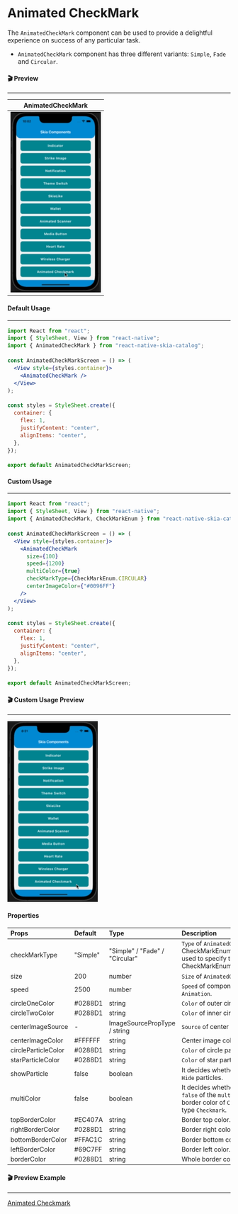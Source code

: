 # Animated CheckMark

The `AnimatedCheckMark` component can be used to provide a delightful experience on success of any particular task.

- `AnimatedCheckMark` component has three different variants: `Simple`, `Fade` and `Circular`.

#### 🎬 Preview

---

|             AnimatedCheckMark             |
| :---------------------------------------: |
| ![alt tag](/assets/AnimatedCheckmark.gif) |

#### Default Usage

---

```jsx
import React from "react";
import { StyleSheet, View } from "react-native";
import { AnimatedCheckMark } from "react-native-skia-catalog";

const AnimatedCheckMarkScreen = () => (
  <View style={styles.container}>
    <AnimatedCheckMark />
  </View>
);

const styles = StyleSheet.create({
  container: {
    flex: 1,
    justifyContent: "center",
    alignItems: "center",
  },
});

export default AnimatedCheckMarkScreen;
```

#### Custom Usage

---

```jsx
import React from "react";
import { StyleSheet, View } from "react-native";
import { AnimatedCheckMark, CheckMarkEnum } from "react-native-skia-catalog";

const AnimatedCheckMarkScreen = () => (
  <View style={styles.container}>
    <AnimatedCheckMark
      size={100}
      speed={1200}
      multiColor={true}
      checkMarkType={CheckMarkEnum.CIRCULAR}
      centerImageColor={"#0096FF"}
    />
  </View>
);

const styles = StyleSheet.create({
  container: {
    flex: 1,
    justifyContent: "center",
    alignItems: "center",
  },
});

export default AnimatedCheckMarkScreen;
```

#### 🎬 Custom Usage Preview

---

![alt tag](/assets/CustomAnimatedCheckmark.gif)

#### Properties

| Props               | Default  | Type                           | Description                                                                                               |
| :------------------ | :------- | :----------------------------- | :-------------------------------------------------------------------------------------------------------- |
| checkMarkType       | "Simple" | "Simple" / "Fade" / "Circular" | `Type` of `AnimatedCheckMark`. CheckMarkEnum can be used to specify the type. Ex. CheckMarkEnum.CIRCULAR. |
| size                | 200      | number                         | `Size` of `AnimatedCheckMark`.                                                                            |
| speed               | 2500     | number                         | `Speed` of component `Animation`.                                                                         |
| circleOneColor      | #0288D1  | string                         | `Color` of outer circle.                                                                                  |
| circleTwoColor      | #0288D1  | string                         | `Color` of inner circle.                                                                                  |
| centerImageSource   | -        | ImageSourcePropType / string   | `Source` of center `Image`.                                                                               |
| centerImageColor    | #FFFFFF  | string                         | Center image color.                                                                                       |
| circleParticleColor | #0288D1  | string                         | `Color` of circle particle.                                                                               |
| starParticleColor   | #0288D1  | string                         | `Color` of star particle.                                                                                 |
| showParticle        | false    | boolean                        | It decides whether to `Show` or `Hide` particles.                                                         |
| multiColor          | false    | boolean                        | It decides whether to `true` or `false` of the `multiColor` border color of `Circular` type `Checkmark`.  |
| topBorderColor      | #EC407A  | string                         | Border top color.                                                                                         |
| rightBorderColor    | #0288D1  | string                         | Border right color.                                                                                       |
| bottomBorderColor   | #FFAC1C  | string                         | Border bottom color.                                                                                      |
| leftBorderColor     | #69C7FF  | string                         | Border left color.                                                                                        |
| borderColor         | #0288D1  | string                         | Whole border color.                                                                                       |

#### 🎬 Preview Example

---

[Animated Checkmark](/example/src/modules/AnimatedCheckMark/AnimatedCheckMarkScreen.tsx)
